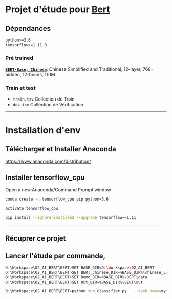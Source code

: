 # Projet d'étude pour [Bert](https://github.com/google-research/bert)

## Dépendances
``` bash
python>=3.6
tensorflow>=1.11.0
```
### Pré trained
**[`BERT-Base, Chinese`](https://storage.googleapis.com/bert_models/2018_11_03/chinese_L-12_H-768_A-12.zip)**:
    Chinese Simplified and Traditional, 12-layer, 768-hidden, 12-heads, 110M

### Train et test
- `train.tsv` Collection de Train
- `dev.tsv` Collection de Vérification

----
# Installation d'env


## Télécharger et Installer Anaconda
https://www.anaconda.com/distribution/

## Installer tensorflow_cpu
Open a new Anaconda/Command Prompt window

``` bash
conda create -n tensorflow_cpu pip python=3.6

activate tensorflow_cpu

pip install --ignore-installed --upgrade tensorflow==1.11

```

----
## Récuprer ce projet

## Lancer l'étude par commande,

``` bash
D:\Workspace\02_AI_BERT\BERT>SET BASE_DIR=D:\Workspace\02_AI_BERT
D:\Workspace\02_AI_BERT\BERT>SET BERT_Chinese_DIR=%BASE_DIR%\chinese_L-12_H-768_A-12
D:\Workspace\02_AI_BERT\BERT>SET Demo_DIR=%BASE_DIR%\BERT\data
D:\Workspace\02_AI_BERT\BERT>SET Out_DIR=%BASE_DIR%\BERT\out

D:\Workspace\02_AI_BERT\BERT>python run_classifier.py   --task_name=mytask   --do_train=true   --do_eval=true   --data_dir=%Demo_DIR%   --vocab_file=%BERT_Chinese_DIR%\vocab.txt   --bert_config_file=%BERT_Chinese_DIR%\bert_config.json   --init_checkpoint=%BERT_Chinese_DIR%\bert_model.ckpt   --max_seq_length=128   --train_batch_size=32   --learning_rate=2e-5   --num_train_epochs=3.0   --output_dir=%Out_DIR%
```

